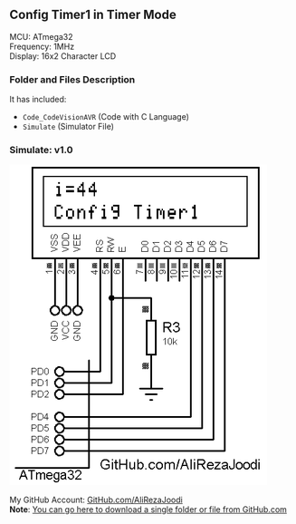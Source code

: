 ## Config Timer1 in Timer Mode 

MCU:        ATmega32  
Frequency:  1MHz  
Display:    16x2 Character LCD  

### Folder and Files Description
It has included:
- `Code_CodeVisionAVR` (Code with C Language)
- `Simulate` (Simulator File)

### Simulate: v1.0
![](Simulate/v1.0.png)

My GitHub Account: [GitHub.com/AliRezaJoodi](https://github.com/AliRezaJoodi)  
**Note**: [You can go here to download a single folder or file from GitHub.com](https://minhaskamal.github.io/DownGit/#/home)
